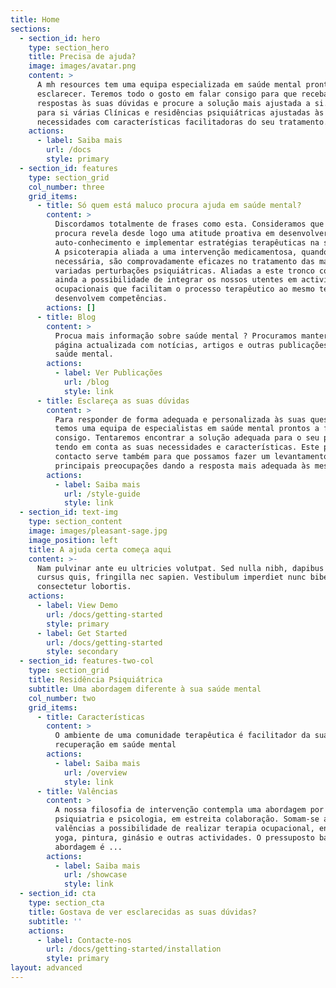 ```yaml
---
title: Home
sections:
  - section_id: hero
    type: section_hero
    title: Precisa de ajuda?
    image: images/avatar.png
    content: >
      A mh resources tem uma equipa especializada em saúde mental pronta para o
      esclarecer. Teremos todo o gosto em falar consigo para que receba
      respostas às suas dúvidas e procure a solução mais ajustada a si. Temos
      para si várias Clínicas e residências psiquiátricas ajustadas às suas
      necessidades com características facilitadoras do seu tratamento.
    actions:
      - label: Saiba mais
        url: /docs
        style: primary
  - section_id: features
    type: section_grid
    col_number: three
    grid_items:
      - title: Só quem está maluco procura ajuda em saúde mental?
        content: >
          Discordamos totalmente de frases como esta. Consideramos que quem nos
          procura revela desde logo uma atitude proativa em desenvolver o seu
          auto-conhecimento e implementar estratégias terapêuticas na sua vida.
          A psicoterapia aliada a uma intervenção medicamentosa, quando
          necessária, são comprovadamente eficazes no tratamento das mais
          variadas perturbações psiquiátricas. Aliadas a este tronco comum temos
          ainda a possibilidade de integrar os nossos utentes em actividades
          ocupacionais que facilitam o processo terapêutico ao mesmo tempo que
          desenvolvem competências.
        actions: []
      - title: Blog
        content: >
          Procua mais informação sobre saúde mental ? Procuramos manter a nossa
          página actualizada com notícias, artigos e outras publicações sobre
          saúde mental. 
        actions:
          - label: Ver Publicações
            url: /blog
            style: link
      - title: Esclareça as suas dúvidas
        content: >
          Para responder de forma adequada e personalizada às suas questões,
          temos uma equipa de especialistas em saúde mental prontos a falar
          consigo. Tentaremos encontrar a solução adequada para o seu problema
          tendo em conta as suas necessidades e características. Este primeiro
          contacto serve também para que possamos fazer um levantamento das suas
          principais preocupações dando a resposta mais adequada às mesmas.
        actions:
          - label: Saiba mais
            url: /style-guide
            style: link
  - section_id: text-img
    type: section_content
    image: images/pleasant-sage.jpg
    image_position: left
    title: A ajuda certa começa aqui
    content: >-
      Nam pulvinar ante eu ultricies volutpat. Sed nulla nibh, dapibus sit amet
      cursus quis, fringilla nec sapien. Vestibulum imperdiet nunc bibendum
      consectetur lobortis.
    actions:
      - label: View Demo
        url: /docs/getting-started
        style: primary
      - label: Get Started
        url: /docs/getting-started
        style: secondary
  - section_id: features-two-col
    type: section_grid
    title: Residência Psiquiátrica
    subtitle: Uma abordagem diferente à sua saúde mental
    col_number: two
    grid_items:
      - title: Características
        content: >
          O ambiente de uma comunidade terapêutica é facilitador da sua
          recuperação em saúde mental 
        actions:
          - label: Saiba mais
            url: /overview
            style: link
      - title: Valências
        content: >
          A nossa filosofia de intervenção contempla uma abordagem por parte da
          psiquiatria e psicologia, em estreita colaboração. Somam-se a estas
          valências a possibilidade de realizar terapia ocupacional, englobando
          yoga, pintura, ginásio e outras actividades. O pressuposto base desta
          abordagem é ...
        actions:
          - label: Saiba mais
            url: /showcase
            style: link
  - section_id: cta
    type: section_cta
    title: Gostava de ver esclarecidas as suas dúvidas?
    subtitle: ''
    actions:
      - label: Contacte-nos
        url: /docs/getting-started/installation
        style: primary
layout: advanced
---
```

